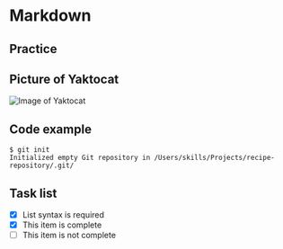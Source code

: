 # Markdown
## Practice

## Picture of Yaktocat

![Image of Yaktocat](https://octodex.github.com/images/yaktocat.png)

## Code example

```
$ git init
Initialized empty Git repository in /Users/skills/Projects/recipe-repository/.git/
```

## Task list

- [x] List syntax is required
- [x] This item is complete
- [ ] This item is not complete
